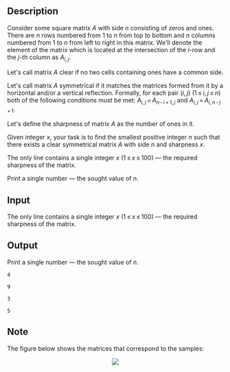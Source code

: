 ## Description

<div><p>Consider some square matrix <span class="tex-span"><i>A</i></span> with side <span class="tex-span"><i>n</i></span> consisting of zeros and ones. There are <span class="tex-span"><i>n</i></span> rows numbered from <span class="tex-span">1</span> to <span class="tex-span"><i>n</i></span> from top to bottom and <span class="tex-span"><i>n</i></span> columns numbered from <span class="tex-span">1</span> to <span class="tex-span"><i>n</i></span> from left to right in this matrix. We'll denote the element of the matrix which is located at the intersection of the <span class="tex-span"><i>i</i></span>-row and the <span class="tex-span"><i>j</i></span>-th column as <span class="tex-span"><i>A</i><sub class="lower-index"><i>i</i>, <i>j</i></sub></span>.</p><p>Let's call matrix <span class="tex-span"><i>A</i></span> <span class="tex-font-style-underline">clear</span> if no two cells containing ones have a common side.</p><p>Let's call matrix <span class="tex-span"><i>A</i></span> <span class="tex-font-style-underline">symmetrical</span> if it matches the matrices formed from it by a horizontal and/or a vertical reflection. Formally, for each pair <span class="tex-span">(<i>i</i>, <i>j</i>)</span> <span class="tex-span">(1 ≤ <i>i</i>, <i>j</i> ≤ <i>n</i>)</span> both of the following conditions must be met: <span class="tex-span"><i>A</i><sub class="lower-index"><i>i</i>, <i>j</i></sub> = <i>A</i><sub class="lower-index"><i>n</i> - <i>i</i> + 1, <i>j</i></sub></span> and <span class="tex-span"><i>A</i><sub class="lower-index"><i>i</i>, <i>j</i></sub> = <i>A</i><sub class="lower-index"><i>i</i>, <i>n</i> - <i>j</i> + 1</sub></span>.</p><p>Let's define the <span class="tex-font-style-underline">sharpness</span> of matrix <span class="tex-span"><i>A</i></span> as the number of ones in it.</p><p>Given integer <span class="tex-span"><i>x</i></span>, your task is to find the smallest positive integer <span class="tex-span"><i>n</i></span> such that there exists a clear symmetrical matrix <span class="tex-span"><i>A</i></span> with side <span class="tex-span"><i>n</i></span> and sharpness <span class="tex-span"><i>x</i></span>.</p></div><div class="input-specification"><p>The only line contains a single integer <span class="tex-span"><i>x</i></span> (<span class="tex-span">1 ≤ <i>x</i> ≤ 100</span>) — the required sharpness of the matrix.</p></div><div class="output-specification"><p>Print a single number — the sought value of <span class="tex-span"><i>n</i></span>.</p></div>

## Input

<p>The only line contains a single integer <span class="tex-span"><i>x</i></span> (<span class="tex-span">1 ≤ <i>x</i> ≤ 100</span>) — the required sharpness of the matrix.</p>

## Output

<p>Print a single number — the sought value of <span class="tex-span"><i>n</i></span>.</p>





```input1
4

```




```input2
9

```




```output1
3

```




```output2
5

```



## Note

<p>The figure below shows the matrices that correspond to the samples:</p><center> <img class="tex-graphics" src="file://IH0N26Ap.png" style="max-width: 100.0%;max-height: 100.0%;"> </center>

